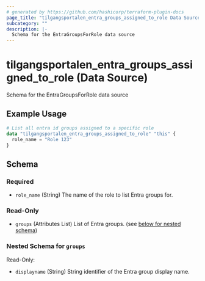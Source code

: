```yaml
---
# generated by https://github.com/hashicorp/terraform-plugin-docs
page_title: "tilgangsportalen_entra_groups_assigned_to_role Data Source - terraform-provider-tilgangsportalen"
subcategory: ""
description: |-
  Schema for the EntraGroupsForRole data source
---
```


# tilgangsportalen_entra_groups_assigned_to_role (Data Source)

Schema for the EntraGroupsForRole data source

## Example Usage

```terraform
# List all entra id groups assigned to a specific role
data "tilgangsportalen_entra_groups_assigned_to_role" "this" {
  role_name = "Role 123"
}
```

<!-- schema generated by tfplugindocs -->
## Schema

### Required

- `role_name` (String) The name of the role to list Entra groups for.

### Read-Only

- `groups` (Attributes List) List of Entra groups. (see [below for nested schema](#nestedatt--groups))

<a id="nestedatt--groups"></a>
### Nested Schema for `groups`

Read-Only:

- `displayname` (String) String identifier of the Entra group display name.
